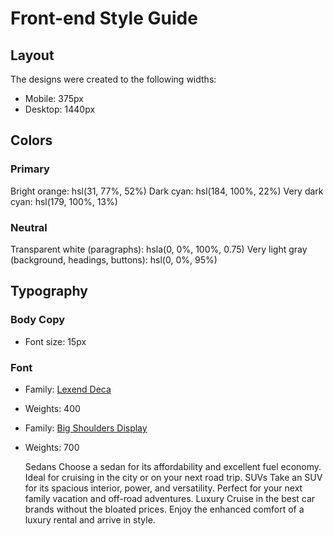 # Front-end Style Guide

## Layout

The designs were created to the following widths:

- Mobile: 375px
- Desktop: 1440px

## Colors

### Primary

Bright orange: hsl(31, 77%, 52%)
Dark cyan: hsl(184, 100%, 22%)
Very dark cyan: hsl(179, 100%, 13%)

### Neutral

Transparent white (paragraphs): hsla(0, 0%, 100%, 0.75)
Very light gray (background, headings, buttons): hsl(0, 0%, 95%)

## Typography

### Body Copy

- Font size: 15px

### Font

- Family: [Lexend Deca](https://fonts.google.com/specimen/Lexend+Deca)
- Weights: 400

- Family: [Big Shoulders Display](https://fonts.google.com/specimen/Big+Shoulders+Display)
- Weights: 700

  Sedans Choose a sedan for its affordability and excellent fuel economy.
  Ideal for cruising in the city or on your next road trip. SUVs Take an SUV
  for its spacious interior, power, and versatility. Perfect for your next
  family vacation and off-road adventures. Luxury Cruise in the best car
  brands without the bloated prices. Enjoy the enhanced comfort of a luxury
  rental and arrive in style.
